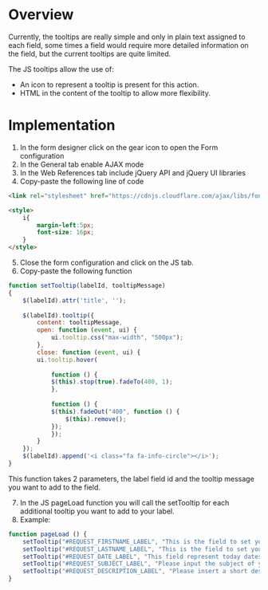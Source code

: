 # Overview
Currently, the tooltips are really simple and only in plain text assigned to each field, some times a field would require more detailed information on the field, but the current tooltips are quite limited.

The JS tooltips allow the use of:
- An icon to represent a tooltip is present for this action.
- HTML in the content of the tooltip to allow more flexibility.

# Implementation

1. In the form designer click on the gear icon to open the Form configuration
2. In the General tab enable AJAX mode
3. In the Web References tab include jQuery API and jQuery UI libraries
4. Copy-paste the following line of code

```html
<link rel="stylesheet" href="https://cdnjs.cloudflare.com/ajax/libs/font-awesome/6.0.0/css/all.min.css" />

<style>
    i{
        margin-left:5px;
        font-size: 16px;
    }
</style>
```

5. Close the form configuration and click on the JS tab.
6. Copy-paste the following function

```js
function setTooltip(labelId, tooltipMessage)
{
    $(labelId).attr('title', '');
    
    $(labelId).tooltip({
        content: tooltipMessage,
        open: function (event, ui) {
            ui.tooltip.css("max-width", "500px");
        },
        close: function (event, ui) {
        ui.tooltip.hover(
    
            function () {
            $(this).stop(true).fadeTo(400, 1);
            },
    
            function () {
            $(this).fadeOut("400", function () {
                $(this).remove();
            });
            });
        }
    });
    $(labelId).append('<i class="fa fa-info-circle"></i>');
}
```

This function takes 2 parameters, the label field id and the tooltip message you want to add to the field.

7. In the JS pageLoad function you will call the setTooltip for each additional tooltip you want to add to your label.
8. Example:

```js
function pageLoad () {
    setTooltip("#REQUEST_FIRSTNAME_LABEL", "This is the field to set your first name");
    setTooltip("#REQUEST_LASTNAME_LABEL", "This is the field to set your last name ");
    setTooltip("#REQUEST_DATE_LABEL", "This field represent today dates, you may confirm today dates by going to this website: <br/><a target=\"_blank\" href=\"https://www.calendardate.com/todays.htm\">https://www.calendardate.com/todays.htm</a> ");
    setTooltip("#REQUEST_SUBJECT_LABEL", "Please input the subject of your request, the option are: <br /> - OPEN <br /> - ONGOING <br /> - CLOSE");
    setTooltip("#REQUEST_DESCRIPTION_LABEL", "Please insert a short description of your request");
}
```

